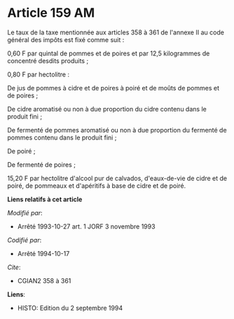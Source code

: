 # Article 159 AM

Le taux de la taxe mentionnée aux articles 358 à 361 de l'annexe II au code général des impôts est fixé comme suit :

0,60 F par quintal de pommes et de poires et par 12,5 kilogrammes de concentré desdits produits ;

0,80 F par hectolitre :

De jus de pommes à cidre et de poires à poiré et de moûts de pommes et de poires ;

De cidre aromatisé ou non à due proportion du cidre contenu dans le produit fini ;

De fermenté de pommes aromatisé ou non à due proportion du fermenté de pommes contenu dans le produit fini ;

De poiré ;

De fermenté de poires ;

15,20 F par hectolitre d'alcool pur de calvados, d'eaux-de-vie de cidre et de poiré, de pommeaux et d'apéritifs à base de
cidre et de poiré.

**Liens relatifs à cet article**

_Modifié par_:

  - Arrêté 1993-10-27 art. 1 JORF 3 novembre 1993

_Codifié par_:

  - Arrêté 1994-10-17

_Cite_:

  - CGIAN2 358 à 361

**Liens**:

  - HISTO: Edition du 2 septembre 1994
